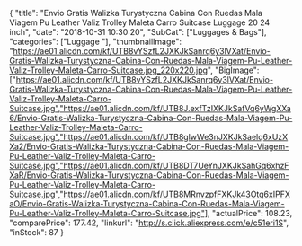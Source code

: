 {
	"title": "Envio Gratis Walizka Turystyczna Cabina Con Ruedas Mala Viagem Pu Leather Valiz Trolley Maleta Carro Suitcase Luggage 20 24 inch",
	"date": "2018-10-31 10:30:20",
	"SubCat": ["Luggages & Bags"],
	"categories": ["Luggage "],
	"thumbnailImage": "https://ae01.alicdn.com/kf/UTB8vYSzfL2JXKJkSanrq6y3lVXat/Envio-Gratis-Walizka-Turystyczna-Cabina-Con-Ruedas-Mala-Viagem-Pu-Leather-Valiz-Trolley-Maleta-Carro-Suitcase.jpg_220x220.jpg",
	"BigImage": ["https://ae01.alicdn.com/kf/UTB8vYSzfL2JXKJkSanrq6y3lVXat/Envio-Gratis-Walizka-Turystyczna-Cabina-Con-Ruedas-Mala-Viagem-Pu-Leather-Valiz-Trolley-Maleta-Carro-Suitcase.jpg","https://ae01.alicdn.com/kf/UTB8J.exfTzIXKJkSafVq6yWgXXa6/Envio-Gratis-Walizka-Turystyczna-Cabina-Con-Ruedas-Mala-Viagem-Pu-Leather-Valiz-Trolley-Maleta-Carro-Suitcase.jpg","https://ae01.alicdn.com/kf/UTB8glwWe3nJXKJkSaelq6xUzXXa2/Envio-Gratis-Walizka-Turystyczna-Cabina-Con-Ruedas-Mala-Viagem-Pu-Leather-Valiz-Trolley-Maleta-Carro-Suitcase.jpg","https://ae01.alicdn.com/kf/UTB8DT7UeYnJXKJkSahGq6xhzFXaR/Envio-Gratis-Walizka-Turystyczna-Cabina-Con-Ruedas-Mala-Viagem-Pu-Leather-Valiz-Trolley-Maleta-Carro-Suitcase.jpg","https://ae01.alicdn.com/kf/UTB8MRnvzpfFXKJk43Otq6xIPFXaO/Envio-Gratis-Walizka-Turystyczna-Cabina-Con-Ruedas-Mala-Viagem-Pu-Leather-Valiz-Trolley-Maleta-Carro-Suitcase.jpg"],
	"actualPrice": 108.23,
	"comparePrice": 177.42,
	"linkurl": "http://s.click.aliexpress.com/e/c51eri1S",
	"inStock": 87
}
